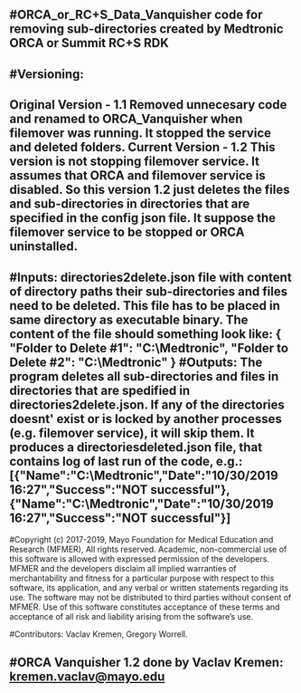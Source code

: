 #ORCA_or_RC+S_Data_Vanquisher code for removing sub-directories created by Medtronic ORCA or Summit RC+S RDK
----------------------------------------------------------------------
#Versioning:
----------------------------
Original Version - 1.1
Removed unnecesary code and renamed to ORCA_Vanquisher when filemover was running. 
It stopped the service and deleted folders.
Current Version - 1.2
This version is not stopping filemover service. It assumes that ORCA and filemover service
is disabled. So this version 1.2 just deletes the files and sub-directories in directories
that are specified in the config json file.
It suppose the filemover service to be stopped or ORCA uninstalled.
-----------------------------------------------------------------------
#Inputs:
directories2delete.json file with content of directory paths their sub-directories and files need to be deleted.
This file has to be placed in same directory as executable binary.
The content of the file should something look like:
{
  "Folder to Delete #1": "C:\\Medtronic",
  "Folder to Delete #2": "C:\\Medtronic"
}
#Outputs:
The program deletes all sub-directories and files in directories that are spedified in directories2delete.json.
If any of the directories doesnt' exist or is locked by another processes (e.g. filemover service),
it will skip them.
It produces a directoriesdeleted.json file, that contains log of last run of the code, e.g.:
[{"Name":"C:\\Medtronic","Date":"10/30/2019 16:27","Success":"NOT successful"},{"Name":"C:\\Medtronic","Date":"10/30/2019 16:27","Success":"NOT successful"}]
-------------------------------------------------------------------------
#Copyright (c) 2017-2019, Mayo Foundation for Medical Education and Research (MFMER), All rights reserved. Academic, non-commercial use of this software is allowed with expressed permission of the developers. MFMER and the developers disclaim all implied warranties of merchantability and fitness for a particular purpose with respect to this software, its application, and any verbal or written statements regarding its use. The software may not be distributed to third parties without consent of MFMER. Use of this software constitutes acceptance of these terms and acceptance of all risk and liability arising from the software’s use.

#Contributors: Vaclav Kremen, Gregory Worrell.

#ORCA Vanquisher 1.2 done by Vaclav Kremen: kremen.vaclav@mayo.edu
--------------------------------------------------------------------------
